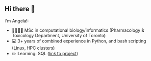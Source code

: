 ## Hi there 👋

<!--
**angelahjkwak/angelahjkwak** is a ✨ _special_ ✨ repository because its `README.md` (this file) appears on your GitHub profile.

Here are some ideas to get you started:

- 🔭 I’m currently working on ...
- 🌱 I’m currently learning ...
- 👯 I’m looking to collaborate on ...
- 🤔 I’m looking for help with ...
- 💬 Ask me about ...
- 📫 How to reach me: ...
- 😄 Pronouns: ...
- ⚡ Fun fact: ...
-->
I'm Angela!:

- 👩🏻‍💻💊 MSc in computational biology/informatics (Pharmacology & Toxicology Department, University of Toronto)
- 💻 3+ years of combined experience in Python, and bash scripting (Linux, HPC clusters)
- ✏️ Learning: SQL ([link to project](https://github.com/angelahjkwak/Probe-my-Pathway))   


